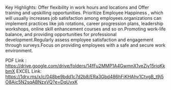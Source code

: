 Key Highlights:  Offer flexibility in work hours and locations and Offer training and upskilling opportunities.
Prioritize Employee Happiness , which will usually increases job satisfaction among employees.organizations can implement practices like job rotations, career progression plans, leadership workshops, online skill enhancement courses and so on.Promoting work-life balance, and providing opportunities for professional development.Regularly assess employee satisfaction and engagement through surveys.Focus on providing employees with a safe and secure work environment.

  PDF Link : https://drive.google.com/drive/folders/14fFu2MMP1A4GwmnX1veZiy15rioKkbmX
   EXCEL Link: https://1drv.ms/x/c/048be9bdd1c7d2b8/ERa3Gbd486hFjKHAhv1CtvgB_t9j5O8Aic5N2sqABNzxVQ?e=DqUvxK
